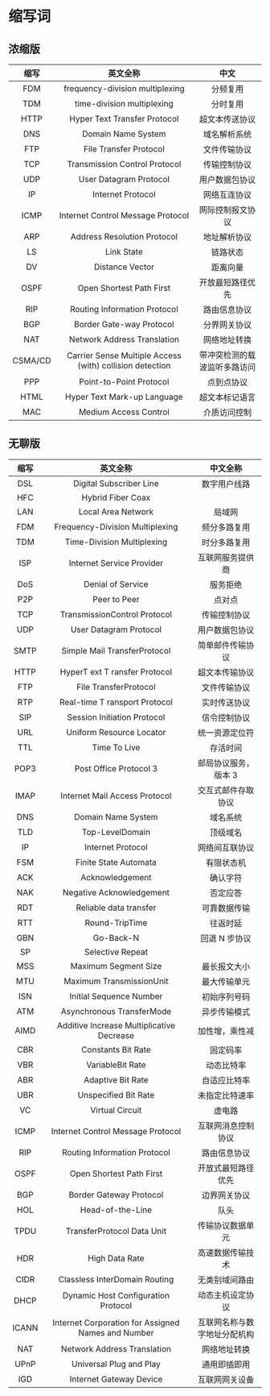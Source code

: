 # 缩写词

## 浓缩版


| 缩写 | 英文全称 | 中文 |
| :---: | :---: | :---: |
| FDM | frequency-division multiplexing | 分频复用 |
| TDM | time-division multiplexing | 分时复用 |
| HTTP | Hyper Text Transfer Protocol | 超文本传送协议 |
| DNS | Domain Name System | 域名解析系统 |
| FTP | File Transfer Protocol | 文件传输协议 |
| TCP | Transmission Control Protocol | 传输控制协议 |
| UDP | User Datagram Protocol | 用户数据包协议 |
| IP | Internet Protocol | 网络互连协议  |
| ICMP | Internet Control Message Protocol | 网际控制报文协议 |
| ARP | Address Resolution Protocol | 地址解析协议 |
| LS | Link State | 链路状态 |
| DV | Distance Vector | 距离向量 |
| OSPF | Open Shortest Path First | 开放最短路径优先 |
| RIP | Routing Information Protocol | 路由信息协议 |
| BGP | Border Gate-way Protocol | 分界网关协议 |
| NAT | Network Address Translation | 网络地址转换 |
| CSMA/CD | Carrier Sense Multiple Access (with) collision detection | 带冲突检测的载波监听多路访问 |
| PPP | Point-to-Point Protocol | 点到点协议 |
| HTML | Hyper Text Mark-up Language | 超文本标记语言 |
| MAC | Medium Access Control | 介质访问控制 |


## 无聊版

| 缩写 | 英文全称 | 中文全称 |
| :---: | :---: | :---: |
| DSL | Digital Subscriber Line | 数字用户线路 |
| HFC | Hybrid Fiber Coax |  |
| LAN | Local Area Network | 局域网 |
| FDM | Frequency-Division Multiplexing | 频分多路复用 |
| TDM | Time-Division Multiplexing | 时分多路复用 |
| ISP | Internet Service Provider | 互联网服务提供商 |
| DoS | Denial of Service | 服务拒绝 |
| P2P | Peer to Peer | 点对点 |
| TCP | TransmissionControl Protocol | 传输控制协议 |
| UDP | User Datagram Protocol | 用户数据包协议 |
| SMTP | Simple Mail TransferProtocol | 简单邮件传输协议 |
| HTTP | HyperT ext T ransfer Protocol | 超文本传输协议 |
| FTP | File TransferProtocol | 文件传输协议 |
| RTP | Real-time T ransport Protocol | 实时传送协议 |
| SIP | Session Initiation Protocol | 信令控制协议 |
| URL | Uniform Resource Locator | 统一资源定位符 |
| TTL | Time To Live | 存活时间 |
| POP3 | Post Office Protocol 3 | 邮局协议服务，版本 3 |
| IMAP | Internet Mail Access Protocol | 交互式邮件存取协议 |
| DNS | Domain Name System | 域名系统 |
| TLD | Top-LevelDomain | 顶级域名 |
| IP | Internet Protocol | 网络间互联协议 |
| FSM | Finite State Automata | 有限状态机 |
| ACK | Acknowledgement | 确认字符 |
| NAK | Negative Acknowledgement | 否定应答 |
| RDT | Reliable data transfer | 可靠数据传输 |
| RTT | Round-TripTime | 往返时延 |
| GBN | Go-Back-N | 回退 N 步协议 |
| SP | Selective Repeat |  |
| MSS | Maximum Segment Size | 最长报文大小 |
| MTU | Maximum TransmissionUnit | 最大传输单元 |
| ISN | Initial Sequence Number | 初始序列号码 |
| ATM | Asynchronous TransferMode | 异步传输模式 |
| AIMD | Additive Increase Multiplicative Decrease | 加性增，乘性减 |
| CBR | Constants Bit Rate | 固定码率 |
| VBR  | VariableBit Rate | 动态比特率 |
| ABR | Adaptive Bit Rate | 自适应比特率 |
| UBR | Unspecified Bit Rate | 未指定比特速率 |
| VC | Virtual Circuit | 虚电路 |
| ICMP | Internet Control Message Protocol | 互联网消息控制协议 |
| RIP | Routing Information Protocol | 路由信息协议 |
| OSPF | Open Shortest Path First | 开放式最短路径优先 |
| BGP | Border Gateway Protocol | 边界网关协议 |
| HOL | Head-of-the-Line | 队头 |
| TPDU | TransferProtocol Data Unit | 传输协议数据单元 |
| HDR | High Data Rate | 高速数据传输技术 |
| CIDR | Classless InterDomain Routing | 无类别域间路由 |
| DHCP | Dynamic Host Configuration Protocol | 动态主机设定协议 |
| ICANN | Internet Corporation for Assigned Names and Number | 互联网名称与数字地址分配机构 |
| NAT | Network Address Translation | 网络地址转换 |
| UPnP | Universal Plug and Play | 通用即插即用 |
| IGD | Internet Gateway Device | 互联网网关设备 |




